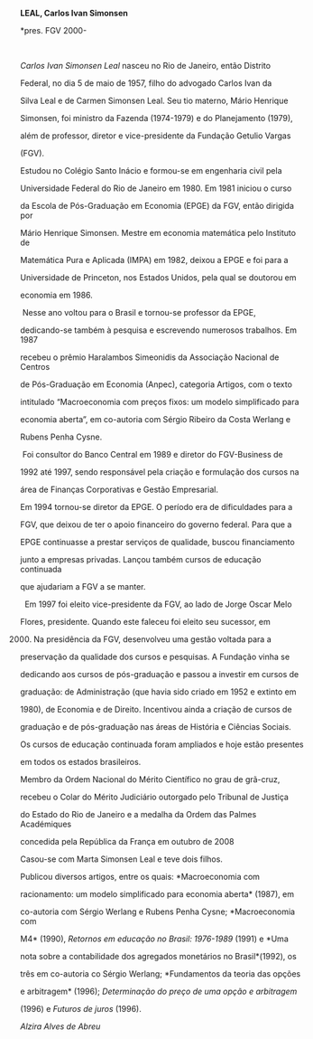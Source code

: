 **LEAL, Carlos Ivan Simonsen**



\*pres. FGV 2000- 



 



*Carlos Ivan Simonsen Leal* nasceu no Rio de Janeiro, então Distrito

Federal, no dia 5 de maio de 1957, filho do advogado Carlos Ivan da

Silva Leal e de Carmen Simonsen Leal. Seu tio materno, Mário Henrique

Simonsen, foi ministro da Fazenda (1974-1979) e do Planejamento (1979),

além de professor, diretor e vice-presidente da Fundação Getulio Vargas

(FGV).



Estudou no Colégio Santo Inácio e formou-se em engenharia civil pela

Universidade Federal do Rio de Janeiro em 1980. Em 1981 iniciou o curso

da Escola de Pós-Graduação em Economia (EPGE) da FGV, então dirigida por

Mário Henrique Simonsen. Mestre em economia matemática pelo Instituto de

Matemática Pura e Aplicada (IMPA) em 1982, deixou a EPGE e foi para a

Universidade de Princeton, nos Estados Unidos, pela qual se doutorou em

economia em 1986.



 Nesse ano voltou para o Brasil e tornou-se professor da EPGE,

dedicando-se também à pesquisa e escrevendo numerosos trabalhos. Em 1987

recebeu o prêmio Haralambos Simeonidis da Associação Nacional de Centros

de Pós-Graduação em Economia (Anpec), categoria Artigos, com o texto

intitulado “Macroeconomia com preços fixos: um modelo simplificado para

economia aberta”, em co-autoria com Sérgio Ribeiro da Costa Werlang e

Rubens Penha Cysne.



 Foi consultor do Banco Central em 1989 e diretor do FGV-Business de

1992 até 1997, sendo responsável pela criação e formulação dos cursos na

área de Finanças Corporativas e Gestão Empresarial.



Em 1994 tornou-se diretor da EPGE. O período era de dificuldades para a

FGV, que deixou de ter o apoio financeiro do governo federal. Para que a

EPGE continuasse a prestar serviços de qualidade, buscou financiamento

junto a empresas privadas. Lançou também cursos de educação continuada

que ajudariam a FGV a se manter.



  Em 1997 foi eleito vice-presidente da FGV, ao lado de Jorge Oscar Melo

Flores, presidente. Quando este faleceu foi eleito seu sucessor, em

2000. Na presidência da FGV, desenvolveu uma gestão voltada para a

preservação da qualidade dos cursos e pesquisas. A Fundação vinha se

dedicando aos cursos de pós-graduação e passou a investir em cursos de

graduação: de Administração (que havia sido criado em 1952 e extinto em

1980), de Economia e de Direito. Incentivou ainda a criação de cursos de

graduação e de pós-graduação nas áreas de História e Ciências Sociais.

Os cursos de educação continuada foram ampliados e hoje estão presentes

em todos os estados brasileiros.



Membro da Ordem Nacional do Mérito Científico no grau de grã-cruz,

recebeu o Colar do Mérito Judiciário outorgado pelo Tribunal de Justiça

do Estado do Rio de Janeiro e a medalha da Ordem das Palmes Académiques

concedida pela República da França em outubro de 2008



Casou-se com Marta Simonsen Leal e teve dois filhos.



Publicou diversos artigos, entre os quais: *Macroeconomia com

racionamento: um modelo simplificado para economia aberta* (1987), em

co-autoria com Sérgio Werlang e Rubens Penha Cysne; *Macroeconomia com

M4* (1990), *Retornos em educação no Brasil: 1976-1989* (1991) e *Uma

nota sobre a contabilidade dos agregados monetários no Brasil*(1992), os

três em co-autoria co Sérgio Werlang; *Fundamentos da teoria das opções

e arbitragem* (1996); *Determinação do preço de uma opção e arbitragem*

(1996) e *Futuros de juros* (1996).



*Alzira Alves de Abreu*



 



